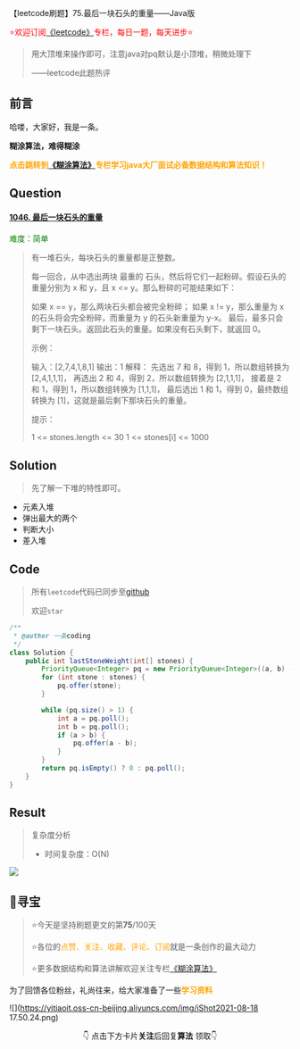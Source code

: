 【leetcode刷题】75.最后一块石头的重量——Java版

<font color=red>⭐欢迎订阅[《leetcode》](https://blog.csdn.net/skylibiao/category_10867560.html)专栏，每日一题，每天进步⭐</font>

>用大顶堆来操作即可，注意java对pq默认是小顶堆，稍微处理下
>
>——leetcode此题热评

## 前言

哈喽，大家好，我是一条。

**糊涂算法，难得糊涂**

<font color=orange><b>点击跳转到[《糊涂算法》](https://blog.csdn.net/skylibiao/category_11292502.html?spm=1001.2014.3001.5482)专栏学习java大厂面试必备数据结构和算法知识！</b></font>

## Question

#### [1046. 最后一块石头的重量](https://leetcode-cn.com/problems/last-stone-weight/)

<font color=green>难度：简单</font>

>有一堆石头，每块石头的重量都是正整数。
>
>每一回合，从中选出两块 最重的 石头，然后将它们一起粉碎。假设石头的重量分别为 x 和 y，且 x <= y。那么粉碎的可能结果如下：
>
>如果 x == y，那么两块石头都会被完全粉碎；
>如果 x != y，那么重量为 x 的石头将会完全粉碎，而重量为 y 的石头新重量为 y-x。
>最后，最多只会剩下一块石头。返回此石头的重量。如果没有石头剩下，就返回 0。
>
> 
>
>示例：
>
>输入：[2,7,4,1,8,1]
>输出：1
>解释：
>先选出 7 和 8，得到 1，所以数组转换为 [2,4,1,1,1]，
>再选出 2 和 4，得到 2，所以数组转换为 [2,1,1,1]，
>接着是 2 和 1，得到 1，所以数组转换为 [1,1,1]，
>最后选出 1 和 1，得到 0，最终数组转换为 [1]，这就是最后剩下那块石头的重量。
>
>
>提示：
>
>1 <= stones.length <= 30
>1 <= stones[i] <= 1000

## Solution

>先了解一下堆的特性即可。

- 元素入堆
- 弹出最大的两个
- 判断大小
- 差入堆


## Code

>所有`leetcode`代码已同步至[github](https://github.com/lbsys)
>
>欢迎`star`

```java
/**
 * @author 一条coding
 */
class Solution {
    public int lastStoneWeight(int[] stones) {
        PriorityQueue<Integer> pq = new PriorityQueue<Integer>((a, b) -> b - a);
        for (int stone : stones) {
            pq.offer(stone);
        }

        while (pq.size() > 1) {
            int a = pq.poll();
            int b = pq.poll();
            if (a > b) {
                pq.offer(a - b);
            }
        }
        return pq.isEmpty() ? 0 : pq.poll();
    }
}
```

## Result

> 复杂度分析
>
> - 时间复杂度：O(N) 

![](https://yitiaoit.oss-cn-beijing.aliyuncs.com/img/image-20210924185742864.png)


## 🌈寻宝

>⭐今天是坚持刷题更文的第**75**/100天
>
>⭐各位的<font color=orange>点赞、关注、收藏、评论、订阅</font>就是一条创作的最大动力
>
>⭐更多数据结构和算法讲解欢迎关注专栏[《糊涂算法》](https://blog.csdn.net/skylibiao/category_11292502.html?spm=1001.2014.3001.5482)

为了回馈各位粉丝，礼尚往来，给大家准备了一些<font color=orange><b>学习资料</b></font>

![](https://yitiaoit.oss-cn-beijing.aliyuncs.com/img/iShot2021-08-18 17.50.24.png)

<center>👇 点击下方卡片<b>关注</b>后回复<b>算法</b> 领取👇</center>

